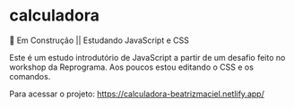 # calculadora
🚧 Em Construção || Estudando JavaScript e CSS

Este é um estudo introdutório de JavaScript a partir de um desafio feito no workshop da Reprograma.
Aos poucos estou editando o CSS e os comandos.

Para acessar o projeto: https://calculadora-beatrizmaciel.netlify.app/
